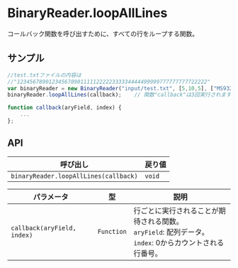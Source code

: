 # BinaryReader.loopAllLines

コールバック関数を呼び出すために、すべての行をループする関数。

## サンプル

```javascript
//test.txtファイルの内容は
//"123456789012345678901111122222333334444499999777777777722222"
var binaryReader = new BinaryReader("input/test.txt", [5,10,5], ["MS932","MS932","MS932"], 20);?
binaryReader.loopAllLines(callback);	// 関数"callback"は3回実行されます

function callback(aryField, index) {
	...
};
```

## API

| 呼び出し | 戻り値 |
|---|---|
| `binaryReader.loopAllLines(callback)` | `void` |

| パラメータ | 型 | 説明 |
|---|---|---|
| `callback(aryField, index)` | `Function` | 行ごとに実行されることが期待される関数。<br> `aryField`: 配列データ。<br> `index`: 0からカウントされる行番号。 |